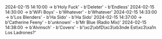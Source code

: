 2024-02-15 14:10:00 -> b'Holy Fuck' - b'Deleter' - b'Endless'
2024-02-15 14:30:00 -> b'WiFi Boys' - b'Whatever' - b'Whatever'
2024-02-15 14:33:00 -> b'Los Blenders' - b'Ha Sido' - b'Ha Sido'
2024-02-15 14:37:00 -> b'Catherine Feeny' - b'unknown' - b'Mr Blue (Radio Mix)'
2024-02-15 14:38:00 -> b'Alvinsch' - b'Covers' - b'\xc2\xbfD\xc3\xb3nde Est\xc3\xa1n Los Ladrones?'
